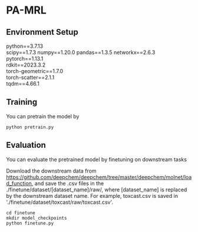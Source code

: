 # PA-MRL

## Environment Setup

python==3.7.13    
scipy==1.7.3
numpy==1.20.0
pandas==1.3.5
networkx==2.6.3  
pytorch==1.13.1          
rdkit==2023.3.2                           
torch-geometric==1.7.0                    
torch-scatter==2.1.1                     
tqdm==4.66.1    

                
## Training

You can pretrain the model by

```
python pretrain.py
```

## Evaluation

You can evaluate the pretrained model by finetuning on downstream tasks

Download the downstream data from https://github.com/deepchem/deepchem/tree/master/deepchem/molnet/load_function, and save the .csv files in the ./finetune/dataset/[dataset_name]/raw/, where [dataset_name] is replaced by the downstream dataset name.
For example, toxcast.csv is saved in './finetune/dataset/toxcast/raw/toxcast.csv'.

```
cd finetune
mkdir model_checkpoints
python finetune.py
```
